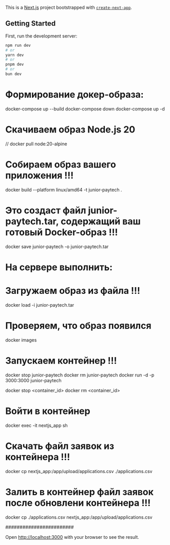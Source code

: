 This is a [Next.js](https://nextjs.org) project bootstrapped with [`create-next-app`](https://nextjs.org/docs/app/api-reference/cli/create-next-app).

## Getting Started
First, run the development server:

```bash
npm run dev
# or
yarn dev
# or
pnpm dev
# or
bun dev
```
# Формирование докер-образа:
docker-compose up --build
docker-compose down
docker-compose up -d

# Скачиваем образ Node.js 20
// docker pull node:20-alpine  

# Собираем образ вашего приложения !!!
docker build --platform linux/amd64 -t junior-paytech .

# Это создаст файл junior-paytech.tar, содержащий ваш готовый Docker-образ !!!
docker save junior-paytech -o junior-paytech.tar 

# На сервере выполнить:

# Загружаем образ из файла !!!
docker load -i junior-paytech.tar  

# Проверяем, что образ появился
docker images

# Запускаем контейнер !!!
docker stop junior-paytech
docker rm junior-paytech
docker run -d -p 3000:3000 junior-paytech

docker stop <container_id>
docker rm <container_id>

# Войти в контейнер
docker exec -it nextjs_app sh

# Скачать файл заявок из контейнера !!!
docker cp nextjs_app:/app/upload/applications.csv ./applications.csv

# Залить в контейнер файл заявок после обновлени контейнера !!!
docker cp ./applications.csv nextjs_app:/app/upload/applications.csv


########################

Open [http://localhost:3000](http://localhost:3000) with your browser to see the result.


